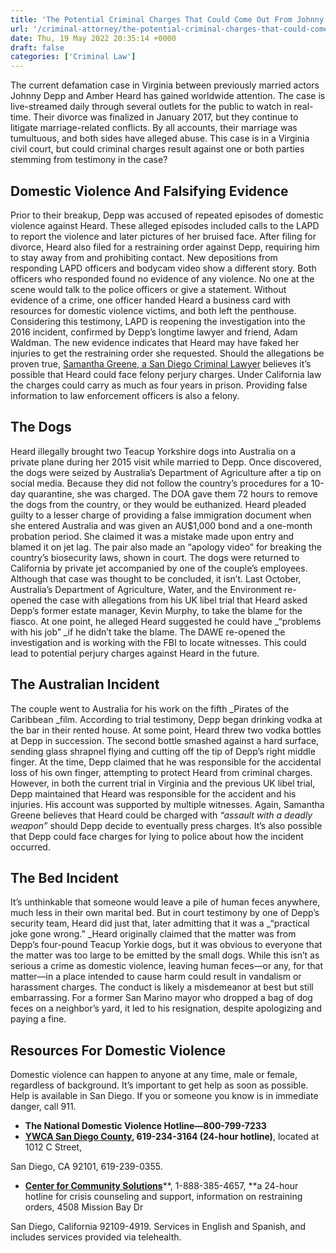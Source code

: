 ```yaml
---
title: 'The Potential Criminal Charges That Could Come Out From Johnny Depp And Amber Heard’s Legal Battle'
url: '/criminal-attorney/the-potential-criminal-charges-that-could-come-out-from-johnny-depp-and-amber-heards-legal-battle/998/'
date: Thu, 19 May 2022 20:35:14 +0000
draft: false
categories: ['Criminal Law']
---
```


The current defamation case in Virginia between previously married actors Johnny Depp and Amber Heard has gained worldwide attention. The case is live-streamed daily through several outlets for the public to watch in real-time. Their divorce was finalized in January 2017, but they continue to litigate marriage-related conflicts. By all accounts, their marriage was tumultuous, and both sides have alleged abuse. This case is in a Virginia civil court, but could criminal charges result against one or both parties stemming from testimony in the case?

**Domestic Violence And Falsifying Evidence**
---------------------------------------------

Prior to their breakup, Depp was accused of repeated episodes of domestic violence against Heard. These alleged episodes included calls to the LAPD to report the violence and later pictures of her bruised face. After filing for divorce, Heard also filed for a restraining order against Depp, requiring him to stay away from and prohibiting contact. New depositions from responding LAPD officers and bodycam video show a different story. Both officers who responded found no evidence of any violence. No one at the scene would talk to the police officers or give a statement. Without evidence of a crime, one officer handed Heard a business card with resources for domestic violence victims, and both left the penthouse. Considering this testimony, LAPD is reopening the investigation into the 2016 incident, confirmed by Depp’s longtime lawyer and friend, Adam Waldman. The new evidence indicates that Heard may have faked her injuries to get the restraining order she requested. Should the allegations be proven true, [Samantha Greene, a San Diego Criminal Lawyer](https://www.sevenslegal.com/) believes it’s possible that Heard could face felony perjury charges. Under California law the charges could carry as much as four years in prison. Providing false information to law enforcement officers is also a felony.

**The Dogs**
------------

Heard illegally brought two Teacup Yorkshire dogs into Australia on a private plane during her 2015 visit while married to Depp. Once discovered, the dogs were seized by Australia’s Department of Agriculture after a tip on social media. Because they did not follow the country’s procedures for a 10-day quarantine, she was charged. The DOA gave them 72 hours to remove the dogs from the country, or they would be euthanized. Heard pleaded guilty to a lesser charge of providing a false immigration document when she entered Australia and was given an AU$1,000 bond and a one-month probation period. She claimed it was a mistake made upon entry and blamed it on jet lag. The pair also made an “apology video” for breaking the country’s biosecurity laws, shown in court. The dogs were returned to California by private jet accompanied by one of the couple’s employees. Although that case was thought to be concluded, it isn’t. Last October, Australia’s Department of Agriculture, Water, and the Environment re-opened the case with allegations from his UK libel trial that Heard asked Depp’s former estate manager, Kevin Murphy, to take the blame for the fiasco. At one point, he alleged Heard suggested he could have _“problems with his job” _if he didn’t take the blame. The DAWE re-opened the investigation and is working with the FBI to locate witnesses. This could lead to potential perjury charges against Heard in the future.

**The Australian Incident**
---------------------------

The couple went to Australia for his work on the fifth _Pirates of the Caribbean _film. According to trial testimony, Depp began drinking vodka at the bar in their rented house. At some point, Heard threw two vodka bottles at Depp in succession. The second bottle smashed against a hard surface, sending glass shrapnel flying and cutting off the tip of Depp’s right middle finger. At the time, Depp claimed that he was responsible for the accidental loss of his own finger, attempting to protect Heard from criminal charges. However, in both the current trial in Virginia and the previous UK libel trial, Depp maintained that Heard was responsible for the accident and his injuries. His account was supported by multiple witnesses. Again, Samantha Greene believes that Heard could be charged with _“assault with a deadly weapon”_ should Depp decide to eventually press charges. It’s also possible that Depp could face charges for lying to police about how the incident occurred.

**The Bed Incident**
--------------------

It’s unthinkable that someone would leave a pile of human feces anywhere, much less in their own marital bed. But in court testimony by one of Depp’s security team, Heard did just that, later admitting that it was a _“practical joke gone wrong.” _Heard originally claimed that the matter was from Depp’s four-pound Teacup Yorkie dogs, but it was obvious to everyone that the matter was too large to be emitted by the small dogs. While this isn’t as serious a crime as domestic violence, leaving human feces—or any, for that matter—in a place intended to cause harm could result in vandalism or harassment charges. The conduct is likely a misdemeanor at best but still embarrassing. For a former San Marino mayor who dropped a bag of dog feces on a neighbor’s yard, it led to his resignation, despite apologizing and paying a fine.

**Resources For Domestic Violence**
-----------------------------------

Domestic violence can happen to anyone at any time, male or female, regardless of background. It’s important to get help as soon as possible. Help is available in San Diego. If you or someone you know is in immediate danger, call 911.

*   **The National Domestic Violence Hotline—800-799-7233**
*   [**YWCA San Diego County**](http://www.ywcasandiego.org/get-help/beckys-house.html)**, 619-234-3164 (24-hour hotline)**, located at 1012 C Street,

San Diego, CA 92101, 619-239-0355.

*   [**Center for Community Solutions**](http://www.ccssd.org/get-help/hotline/)**, 1-888-385-4657, **a 24-hour hotline for crisis counseling and support, information on restraining orders, 4508 Mission Bay Dr

San Diego, California 92109-4919. Services in English and Spanish, and includes services provided via telehealth.